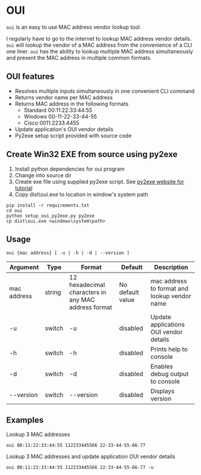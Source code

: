 OUI
==
`oui` is an easy to use MAC address vendor lookup tool.

I regularly have to go to the internet to lookup MAC address vendor details. `oui` will lookup the 
vendor of a MAC address from the convenience of a CLI one liner. `oui` has the ability to lookup multiple 
MAC address simultaneously and present the MAC address in multiple common formats.


OUI features
---------------

* Resolves multiple inputs simultaneously in one convenient CLI command
* Returns vendor name per MAC address
* Returns MAC address in the following formats
    * Standard  00:11:22:33:44:55
    * Windows   00-11-22-33-44-55
    * Cisco     0011.2233.4455
* Update application's OUI vendor details
* Py2exe setup script provided with source code


Create Win32 EXE from source using py2exe
-----------------------------------------
1. Install python dependencies for oui program
2. Change into source dir 
3. Create exe file using supplied py2exe script.
   See [py2exe website for tutorial](http://www.py2exe.org/index.cgi/Tutorial)
4. Copy dist\oui.exe to location in window's system path


```
pip install -r requirements.txt
cd oui
python setup_oui_py2exe.py py2exe
cp dist\oui.exe <windows\system\path>
```


Usage
-----
`
 oui {mac address} [ -u | -h | -d | --version ]
`

Argument  | Type   | Format               | Default           | Description
----------|--------|----------------------|-------------------|--------------------
mac address | string | 12 hexadecimal characters in any MAC address format | No default value | mac address to format and lookup vendor name
-u | switch | -u | disabled | Update applications OUI vendor details
-h | switch | -h | disabled | Prints help to console   
-d | switch | -d | disabled | Enables debug output to console
--version | switch | --version | disabled | Displays version


Examples
--------
Lookup 3 MAC addresses
```
oui 00:11:22:33:44:55 112233445566 22-33-44-55-66-77
```

Lookup 3 MAC addresses and update application OUI vendor details
```
oui 00:11:22:33:44:55 112233445566 22-33-44-55-66-77 -u
```
